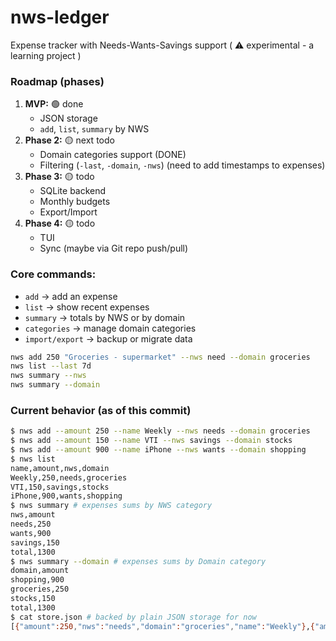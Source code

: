 # nws-ledger
Expense tracker with Needs-Wants-Savings support ( ⚠️ experimental - a learning project )

### Roadmap (phases)

1. **MVP:** 🟢 done
    - JSON storage
    - `add`, `list`, `summary` by NWS
2. **Phase 2:** 🟡 next todo
    - Domain categories support (DONE)
    - Filtering (`-last`, `-domain`, `-nws`) (need to add timestamps to expenses)
3. **Phase 3:** 🟡 todo
    - SQLite backend
    - Monthly budgets
    - Export/Import
4. **Phase 4:** 🟡 todo
    - TUI
    - Sync (maybe via Git repo push/pull)


### Core commands:

- `add` -> add an expense
- `list` -> show recent expenses
- `summary` -> totals by NWS or by domain
- `categories` -> manage domain categories
- `import/export` -> backup or migrate data


```bash
nws add 250 "Groceries - supermarket" --nws need --domain groceries
nws list --last 7d
nws summary --nws
nws summary --domain
```

### Current behavior (as of this commit)

```bash
$ nws add --amount 250 --name Weekly --nws needs --domain groceries
$ nws add --amount 150 --name VTI --nws savings --domain stocks
$ nws add --amount 900 --name iPhone --nws wants --domain shopping
$ nws list
name,amount,nws,domain
Weekly,250,needs,groceries
VTI,150,savings,stocks
iPhone,900,wants,shopping
$ nws summary # expenses sums by NWS category
nws,amount
needs,250
wants,900
savings,150
total,1300
$ nws summary --domain # expenses sums by Domain category
domain,amount
shopping,900
groceries,250
stocks,150
total,1300
$ cat store.json # backed by plain JSON storage for now
[{"amount":250,"nws":"needs","domain":"groceries","name":"Weekly"},{"amount":150,"nws":"savings","domain":"stocks","name":"VTI"},{"amount":900,"nws":"wants","domain":"shopping","name":"iPhone"}]
```
